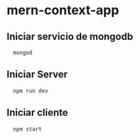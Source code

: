 # mern-context-app

## Iniciar servicio de mongodb
```
  mongod
```

## Iniciar Server
```
  npm run dev
```

## Iniciar cliente
```
  npm start
```
